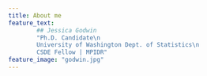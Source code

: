 ```yaml
---
title: About me
feature_text: 
        ## Jessica Godwin
        "Ph.D. Candidate\n
        University of Washington Dept. of Statistics\n
        CSDE Fellow | MPIDR"
feature_image: "godwin.jpg"
---
```

